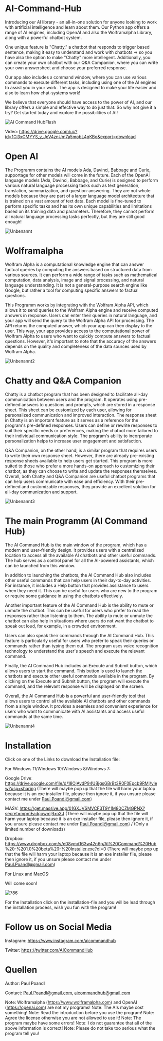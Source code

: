 # AI-Command-Hub

Introducing our AI library - an all-in-one solution for anyone looking to work with artificial intelligence and learn about them. Our Python app offers a range of AI engines, including OpenAI and also the Wolframalpha Library, along with a powerful chatbot system.

One unique feature is "Chatty," a chatbot that responds to trigger based sentence, making it easy to understand and work with chatbots -> so you have also the option to make "Chatty" more intellegent. Additionally, you can create your own chatbot with our Q&A Companion, where you can write your own answersheet and choose your preferred response.

Our app also includes a command window, where you can use various commands to execute different tasks, including using one of the AI engines to assist you in your work. The app is designed to make your life easier and also to learn how chat-systems work!

We believe that everyone should have access to the power of AI, and our library offers a simple and effective way to do just that. So why not give it a try? Get started today and explore the possibilities of AI!

![AI Command HubFlash](https://user-images.githubusercontent.com/75140549/230712264-43bf6fc9-943f-40af-9c02-f95a92740b95.PNG)

Video: https://drive.google.com/uc?id=1Ci3xCMYYS_y_JeV4znUm7a5mobL4qKBo&export=download

# Open AI

The Programm contains the AI models Ada, Davinci, Babbage and Curie, supportage for other models will come in the future. Each of the OpenAI language models (Ada, Davinci, Babbage, and Curie) is designed to perform various natural language processing tasks such as text generation, translation, summarization, and question-answering. They are not whole models because they are part of a larger language model architecture that is trained on a vast amount of text data. Each model is fine-tuned to perform specific tasks and has its own unique capabilities and limitations based on its training data and parameters. Therefore, they cannot perform all natural language processing tasks perfectly, but they are still good enough! 

![Unbenannt](https://user-images.githubusercontent.com/75140549/230721514-f3f1efee-22d7-413f-9148-c9c34f97d7cb.PNG)

# Wolframalpha 

Wolfram Alpha is a computational knowledge engine that can answer factual queries by computing the answers based on structured data from various sources. It can perform a wide range of tasks such as mathematical computation, data analysis, image and signal processing, and natural language understanding. It is not a general-purpose search engine like Google, but rather a tool for computing specific answers to factual questions.

This Programm works by integrating with the Wolfram Alpha API, which allows it to send queries to the Wolfram Alpha engine and receive computed answers in response. Users can enter their queries in natural language, and your app will send the query to the Wolfram Alpha API for processing. The API returns the computed answer, which your app can then display to the user. This way, your app provides access to the computational power of Wolfram Alpha to users who want to quickly compute answers to factual questions. However, it's important to note that the accuracy of the answers depends on the quality and completeness of the data sources used by Wolfram Alpha.

![Unbenannt2](https://user-images.githubusercontent.com/75140549/230721625-37569ef6-7c6e-4906-81d1-218057a1172e.PNG)

# Chatty and Q&A Companion

Chatty is a chatbot program that has been designed to facilitate all-day communication between users and the program. It operates using pre-defined answers to questions and prompts, which are stored in a response sheet. This sheet can be customized by each user, allowing for personalized communication and improved interaction.
The response sheet in Chatty is an important feature as it serves as a reference for the program's pre-defined responses. Users can define or rewrite responses to suit their specific needs or preferences, making the chatbot more tailored to their individual communication style. The program's ability to incorporate personalization helps to increase user engagement and satisfaction.

Q&A Companion, on the other hand, is a similar program that requires users to write their own response sheet. However, there are already pre-existing response sheets available to help users get started. This program is more suited to those who prefer a more hands-on approach to customizing their chatbot, as they can choose to write and update the responses themselves.
Overall, both Chatty and Q&A Companion are useful chatbot programs that can help users communicate with ease and efficiency. With their pre-defined and customizable responses, they provide an excellent solution for all-day communication and support.

![Unbenannt3](https://user-images.githubusercontent.com/75140549/230721757-52f37466-3e1f-4a15-b189-2043732d14d0.PNG)

# The main Programm (AI Command Hub) 

The AI Command Hub is the main window of the program, which has a modern and user-friendly design. It provides users with a centralized location to access all the available AI chatbots and other useful commands. The hub serves as a control panel for all the AI-powered assistants, which can be launched from this window.

In addition to launching the chatbots, the AI Command Hub also includes other useful commands that can help users in their day-to-day activities. For instance, it includes a Help button that provides assistance to users when they need it. This can be useful for users who are new to the program or require some guidance in using the chatbots effectively.

Another important feature of the AI Command Hub is the ability to mute or unmute the chatbot. This can be useful for users who prefer to read the responses rather than listening to them. The ability to mute or unmute the chatbot can also help in situations where users do not want the chatbot to speak out loud, for example, in a crowded environment.

Users can also speak their commands through the AI Command Hub. This feature is particularly useful for users who prefer to speak their queries or commands rather than typing them out. The program uses voice recognition technology to understand the user's speech and execute the relevant command.

Finally, the AI Command Hub includes an Execute and Submit button, which allows users to start the command. This button is used to launch the chatbots and execute other useful commands available in the program. By clicking on the Execute and Submit button, the program will execute the command, and the relevant response will be displayed on the screen.

Overall, the AI Command Hub is a powerful and user-friendly tool that allows users to control all the available AI chatbots and other commands from a single window. It provides a seamless and convenient experience for users who want to communicate with AI assistants and access useful commands at the same time.

![Unbenannt4](https://user-images.githubusercontent.com/75140549/230722342-1208a428-e52a-4161-9f89-feb5120b8f51.PNG)

# Installation

Click on one of the Links to download the Installation file:

For Windows 11/Windows 10/Windows 8/Windows 7:

Google Drive: https://drive.google.com/file/d/18OjAvdP94UBjgsGBrBt3R0F0Epcb9RMj/view?usp=sharing (There will maybe pop up that the file will harm your laptop because it is an exe installer file, please then ignore it, if you unsure please contact me under Paul.Poandl@gmail.com)

MASV: https://get.massive.app/01GXJVSMVCF3T9Y1M80CZMGPNX?secret=mpmEadqowmjRxoXJ (There will maybe pop up that the file will harm your laptop because it is an exe installer file, please then ignore it, if you unsure please contact me under Paul.Poandl@gmail.com) / (Only a limited number of downloads)

Dropbox: https://www.dropbox.com/s/e08ymd163w42n6p/AI%20Command%20Hub%20-%201.0%20beta%20-%20Installer.exe?dl=0 (There will maybe pop up that the file will harm your laptop because it is an exe installer file, please then ignore it, if you unsure please contact me under Paul.Poandl@gmail.com)

For Linux and MacOS:

Will come soon! 

![786](https://user-images.githubusercontent.com/75140549/230769957-ccbc0490-10ca-497b-bd10-830e94164630.PNG)


For the Installation click on the installation-file and you will be lead through the installation process, wish you fun with the program!


# Follow us on Social Media

Instagram: https://www.instagram.com/aicommandhub

Twitter: https://twitter.com/AICommandHub

# Quellen 
Author: Paul Poandl

Contact: Paul.Poandl@gmail.com, aicommandhub@gmail.com

Note: Wolframalpha (https://www.wolframalpha.com) and OpenAI (https://openai.com) are not my programs!
Note: The AIs maybe cost something!
Note: Read the introduction before you use the program!
Note: Agree the license otherwise you are not allowed to use it!
Note: The program maybe have some errors!
Note: I do not guarantee that all of the above information is correct!
Note: Please do not take too serious what the program tell you!
